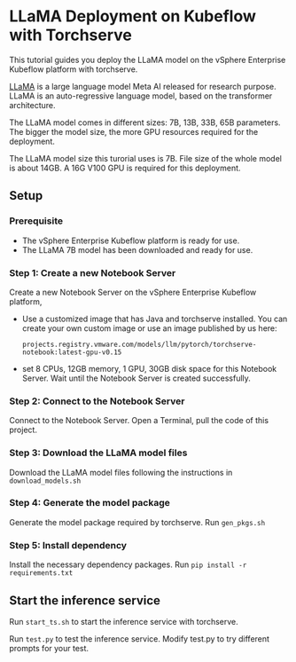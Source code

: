 # LLaMA Deployment on Kubeflow with Torchserve

This tutorial guides you deploy the LLaMA model on the vSphere Enterprise Kubeflow platform with torchserve.

[LLaMA](https://ai.facebook.com/blog/large-language-model-llama-meta-ai/) is a large language model Meta AI released for research purpose. LLaMA is an auto-regressive language model, based on the transformer architecture.

The LLaMA model comes in different sizes: 7B, 13B, 33B, 65B parameters. The bigger the model size, the more GPU resources required for the deployment.

The LLaMA model size this turorial uses is 7B. File size of the whole model is about 14GB. A 16G V100 GPU is required for this deployment.

## Setup

### Prerequisite

- The vSphere Enterprise Kubeflow platform is ready for use.
- The LLaMA 7B model has been downloaded and ready for use.

### Step 1: Create a new Notebook Server
Create a new Notebook Server on the vSphere Enterprise Kubeflow platform, 
- Use a customized image that has Java and torchserve installed. You can create your own custom image or use an image published by us here:
    ```
    projects.registry.vmware.com/models/llm/pytorch/torchserve-notebook:latest-gpu-v0.15 
    ```
- set 8 CPUs, 12GB memory, 1 GPU, 30GB disk space for this Notebook Server. 
Wait until the Notebook Server is created successfully.

### Step 2: Connect to the Notebook Server
Connect to the Notebook Server. Open a Terminal, pull the code of this project.

### Step 3: Download the LLaMA model files
Download the LLaMA model files following the instructions in ```download_models.sh```

### Step 4: Generate the model package
Generate the model package required by torchserve. Run ```gen_pkgs.sh```

### Step 5: Install dependency
Install the necessary dependency packages. Run
    ```
    pip install -r requirements.txt
    ```

## Start the inference service

Run ```start_ts.sh``` to start the inference service with torchserve.

Run ```test.py``` to test the inference service. Modify test.py to try different prompts for your test.

